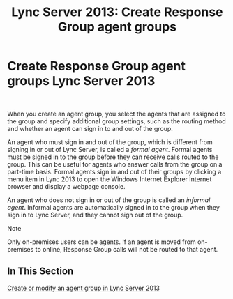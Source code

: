 ﻿---
title: 'Lync Server 2013: Create Response Group agent groups'
TOCTitle: Create Response Group agent groups
ms:assetid: 2a80de17-ead0-46e8-8a27-7a4e233dbde0
ms:mtpsurl: https://technet.microsoft.com/en-us/library/Gg520969(v=OCS.15)
ms:contentKeyID: 48183688
ms.date: 07/23/2014
mtps_version: v=OCS.15
---

# Create Response Group agent groups Lync Server 2013

 


When you create an agent group, you select the agents that are assigned to the group and specify additional group settings, such as the routing method and whether an agent can sign in to and out of the group.

An agent who must sign in and out of the group, which is different from signing in or out of Lync Server, is called a *formal agent*. Formal agents must be signed in to the group before they can receive calls routed to the group. This can be useful for agents who answer calls from the group on a part-time basis. Formal agents sign in and out of their groups by clicking a menu item in Lync 2013 to open the Windows Internet Explorer Internet browser and display a webpage console.

An agent who does not sign in or out of the group is called an *informal agent*. Informal agents are automatically signed in to the group when they sign in to Lync Server, and they cannot sign out of the group.


> [!NOTE]
> Only on-premises users can be agents. If an agent is moved from on-premises to online, Response Group calls will not be routed to that agent.



## In This Section

[Create or modify an agent group in Lync Server 2013](lync-server-2013-create-or-modify-an-agent-group.md)

